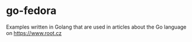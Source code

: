 # go-fedora
Examples written in Golang that are used in articles about the Go language on https://www.root.cz
